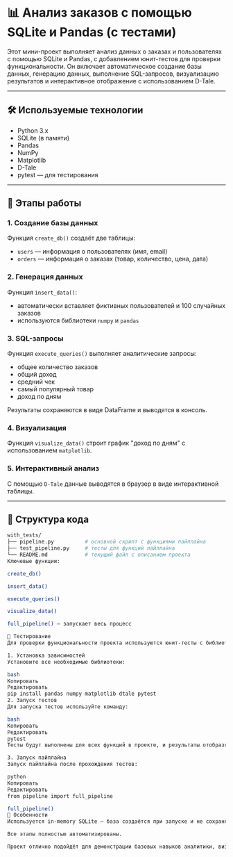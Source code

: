 # 📊 Анализ заказов с помощью SQLite и Pandas (с тестами)

Этот мини-проект выполняет анализ данных о заказах и пользователях с помощью SQLite и Pandas, с добавлением юнит-тестов для проверки функциональности. Он включает автоматическое создание базы данных, генерацию данных, выполнение SQL-запросов, визуализацию результатов и интерактивное отображение с использованием D-Tale.

---

## 🛠️ Используемые технологии

- Python 3.x  
- SQLite (в памяти)  
- Pandas  
- NumPy  
- Matplotlib  
- D-Tale  
- pytest — для тестирования

---

## 🔧 Этапы работы

### 1. Создание базы данных

Функция `create_db()` создаёт две таблицы:
- `users` — информация о пользователях (имя, email)
- `orders` — информация о заказах (товар, количество, цена, дата)

### 2. Генерация данных

Функция `insert_data()`:
- автоматически вставляет фиктивных пользователей и 100 случайных заказов  
- используются библиотеки `numpy` и `pandas`  

### 3. SQL-запросы

Функция `execute_queries()` выполняет аналитические запросы:
- общее количество заказов  
- общий доход  
- средний чек  
- самый популярный товар  
- доход по дням  

Результаты сохраняются в виде DataFrame и выводятся в консоль.

### 4. Визуализация

Функция `visualize_data()` строит график "доход по дням" с использованием `matplotlib`.

### 5. Интерактивный анализ

С помощью `D-Tale` данные выводятся в браузер в виде интерактивной таблицы.

---

## 📁 Структура кода

```bash
with_tests/
├── pipeline.py          # основной скрипт с функциями пайплайна
├── test_pipeline.py     # тесты для функций пайплайна
└── README.md            # текущий файл с описанием проекта
Ключевые функции:

create_db()

insert_data()

execute_queries()

visualize_data()

full_pipeline() — запускает весь процесс

📂 Тестирование
Для проверки функциональности проекта используются юнит-тесты с библиотекой pytest. Тесты находятся в файле test_pipeline.py, который покрывает все ключевые функции проекта.

1. Установка зависимостей
Установите все необходимые библиотеки:

bash
Копировать
Редактировать
pip install pandas numpy matplotlib dtale pytest
2. Запуск тестов
Для запуска тестов используйте команду:

bash
Копировать
Редактировать
pytest
Тесты будут выполнены для всех функций в проекте, и результаты отобразятся в консоли.

3. Запуск пайплайна
Запуск пайплайна после прохождения тестов:

python
Копировать
Редактировать
from pipeline import full_pipeline

full_pipeline()
📌 Особенности
Используется in-memory SQLite — база создаётся при запуске и не сохраняется на диск.

Все этапы полностью автоматизированы.

Проект отлично подойдёт для демонстрации базовых навыков аналитики, визуализации данных и тестирования.
